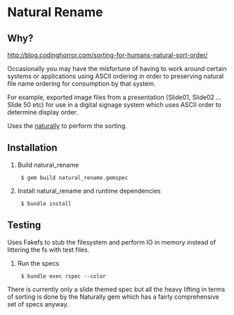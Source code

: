 Natural Rename
==============

Why?
----

http://blog.codinghorror.com/sorting-for-humans-natural-sort-order/

Occasionally you may have the misfortune of having to work around certain systems or applications using ASCII ordering
in order to preserving natural file name ordering for consumption by that system.

For example, exported image files from a presentation (Slide01, Slide02 ... Slide 50 etc) for use in a digital
signage system which uses ASCII order to determine display order.

Uses the [naturally](https://github.com/dogweather/naturally/) to perform the sorting.

Installation
------------
1. Build natural_rename

        $ gem build natural_rename.gemspec

2. Install natural_rename and runtime dependencies

        $ bundle install

Testing
-------

Uses Fakefs to stub the filesystem and perform IO in memory instead of littering the fs with test files.

1. Run the specs

        $ bundle exec rspec --color

There is currently only a slide themed spec but all the heavy lifting in terms of sorting is done by the Naturally
gem which has a fairly comprehensive set of specs anyway.
